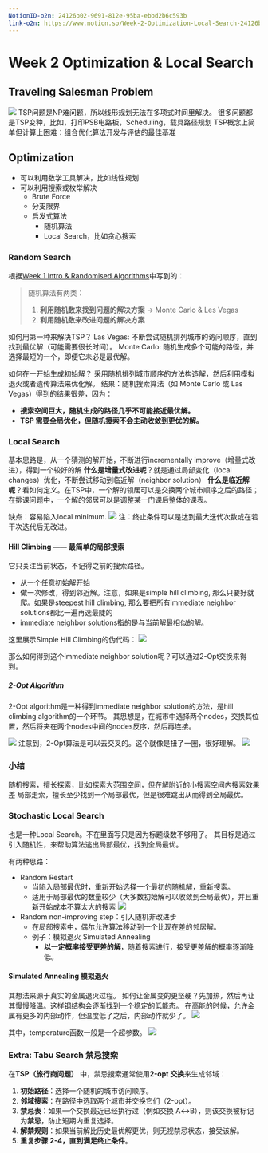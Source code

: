 ```yaml
---
NotionID-o2n: 24126b02-9691-812e-95ba-ebbd2b6c593b
link-o2n: https://www.notion.so/Week-2-Optimization-Local-Search-24126b029691812e95baebbd2b6c593b
---
```

# Week 2 Optimization & Local Search
## Traveling Salesman Problem
![](assets/Pasted%20image%2020250130190424.webp)
TSP问题是NP难问题，所以线形规划无法在多项式时间里解决。
很多问题都是TSP变种，比如，打印PSB电路板，Scheduling，载具路径规划
TSP概念上简单但计算上困难：组合优化算法开发与评估的最佳基准

## Optimization
- 可以利用数学工具解决，比如线性规划
- 可以利用搜索或枚举解决
	- Brute Force
	- 分支限界
	- 启发式算法
		- 随机算法
		- Local Search，比如贪心搜索

### Random Search
根据[Week 1 Intro & Randomised Algorithms](Week%201%20Intro%20&%20Randomised%20Algorithms.md)中写到的：
> 随机算法有两类：
> 1. **利用随机数来找到问题的解决方案** -> Monte Carlo & Les Vegas
> 2. **利用随机数来改进问题的解决方案**

如何用第一种来解决TSP？
 Las Vegas: 不断尝试随机排列城市的访问顺序，直到找到最优解（可能需要很长时间）。
 Monte Carlo: 随机生成多个可能的路径，并选择最短的一个，即便它未必是最优解。

如何在一开始生成初始解？ 采用随机排列城市顺序的方法构造解，然后利用模拟退火或者遗传算法来优化解。
结果：随机搜索算法（如 Monte Carlo 或 Las Vegas）得到的结果很差，因为：
- **搜索空间巨大，随机生成的路径几乎不可能接近最优解。**
- **TSP 需要全局优化，但随机搜索不会主动收敛到更优的解。**

### Local Search
基本思路是，从一个猜测的解开始，不断进行incrementally improve（增量式改进），得到一个较好的解
**什么是增量式改进呢**？就是通过局部变化（local changes）优化，不断尝试移动到临近解（neighbor solution）
**什么是临近解呢**？看如何定义。在TSP中，一个解的领居可以是交换两个城市顺序之后的路径；在排课问题中，一个解的邻居可以是调整某一门课后整体的课表。

缺点：容易陷入local minimum.
![](assets/Pasted%20image%2020250130192315.webp)
注：终止条件可以是达到最大迭代次数或在若干次迭代后无改进。

#### Hill Climbing —— 最简单的局部搜索
它只关注当前状态，不记得之前的搜索路径。
- 从一个任意初始解开始
- 做一次修改，得到邻近解。注意，如果是simple hill climbing, 那么只要好就爬。如果是steepest hill climbing, 那么要把所有immediate neighbor solutions都比一遍再选最陡的
- immediate neighbor solutions指的是与当前解最相似的解。

这里展示Simple Hill Climbing的伪代码：
![](assets/Pasted%20image%2020250130193023.webp)

那么如何得到这个immediate neighbor solution呢？可以通过2-Opt交换来得到。
##### 2-Opt Algorithm
2-Opt algorithm是一种得到immediate neighbor solution的方法，是hill climbing algorithm的一个环节。
其思想是，在城市中选择两个nodes，交换其位置，然后将夹在两个nodes中间的nodes反序，然后再连接。

![](assets/Pasted%20image%2020250130193721.webp)
注意到，2-Opt算法是可以去交叉的。这个就像是扭了一圈，很好理解。
![](assets/Pasted%20image%2020250130194021.webp)
### 小结
随机搜索，擅长探索，比如探索大范围空间，但在解附近的小搜索空间内搜索效果差
局部走索，擅长至少找到一个局部最优，但是很难跳出从而得到全局最优。

### Stochastic Local Search
也是一种Local Search。不在里面写只是因为标题级数不够用了。
其目标是通过引入随机性，来帮助算法逃出局部最优，找到全局最优。

有两种思路：
- Random Restart
	- 当陷入局部最优时，重新开始选择一个最初的随机解，重新搜索。
	- 适用于局部最优的数量较少（大多数初始解可以收敛到全局最优），并且重新开始成本不算太大的搜索
![](assets/Pasted%20image%2020250130195037.webp)
- Random non-improving step：引入随机非改进步
	- 在局部搜索中，偶尔允许算法移动到一个比现在差的邻居解。
	- 例子：模拟退火 Simulated Annealing
		- **以一定概率接受更差的解**，随着搜索进行，接受更差解的概率逐渐降低。

#### Simulated Annealing 模拟退火
其想法来源于真实的金属退火过程。
如何让金属变的更坚硬？先加热，然后再让其慢慢降温。这样钢结构会逐渐找到一个稳定的低能态。
在高能的时候，允许金属有更多的内部动作，但温度低了之后，内部动作就少了。
![](assets/Pasted%20image%2020250130195301.webp)

其中，temperature函数一般是一个超参数。
![](assets/Pasted%20image%2020250130195647.webp)

### Extra: Tabu Search 禁忌搜索
在**TSP（旅行商问题）** 中，禁忌搜索通常使用**2-opt 交换**来生成邻域：
1. **初始路径**：选择一个随机的城市访问顺序。
2. **邻域搜索**：在路径中选取两个城市并交换它们（2-opt）。
3. **禁忌表**：如果一个交换最近已经执行过（例如交换 A↔B），则该交换被标记为**禁忌**，防止短期内重复选择。
4. **解禁规则**：如果当前解比历史最优解更优，则无视禁忌状态，接受该解。
5. **重复步骤 2-4，直到满足终止条件**。


